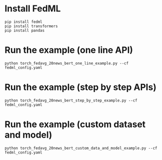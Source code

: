 # Install FedML
```
pip install fedml
pip install transformers
pip install pandas
```

# Run the example (one line API)
```
python torch_fedavg_20news_bert_one_line_example.py --cf fedml_config.yaml
```

# Run the example (step by step APIs)
```
python torch_fedavg_20news_bert_step_by_step_example.py --cf fedml_config.yaml
```

# Run the example (custom dataset and model)
```
python torch_fedavg_20news_bert_custom_data_and_model_example.py --cf fedml_config.yaml
```
